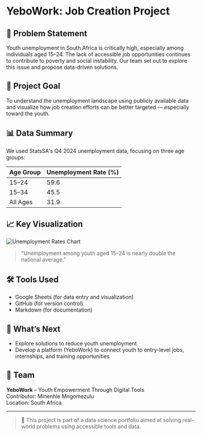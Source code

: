 # YeboWork: Job Creation Project

## 📌 Problem Statement
Youth unemployment in South Africa is critically high, especially among individuals aged 15–24. The lack of accessible job opportunities continues to contribute to poverty and social instability. Our team set out to explore this issue and propose data-driven solutions.

## 🎯 Project Goal
To understand the unemployment landscape using publicly available data and visualize how job creation efforts can be better targeted — especially toward the youth.

## 📊 Data Summary
We used StatsSA's Q4 2024 unemployment data, focusing on three age groups:

| Age Group     | Unemployment Rate (%) |
|---------------|------------------------|
| 15–24         | 59.6                   |
| 15–34         | 45.5                   |
| All Ages      | 31.9                   |

## 📈 Key Visualization
![Unemployment Rates Chart](visuals/unemployment_rates_chart.png)

> “Unemployment among youth aged 15–24 is nearly double the national average.”

## 🛠 Tools Used
- Google Sheets (for data entry and visualization)
- GitHub (for version control)
- Markdown (for documentation)

## 🚀 What’s Next
- Explore solutions to reduce youth unemployment
- Develop a platform (YeboWork) to connect youth to entry-level jobs, internships, and training opportunities

## 👥 Team
**YeboWork** – Youth Empowerment Through Digital Tools  
Contributor: Minenhle Mngomezulu  
Location: South Africa

---

> 📎 This project is part of a data science portfolio aimed at solving real-world problems using accessible tools and data.


